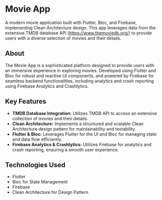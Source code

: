 # Movie App

A modern movie application built with Flutter, Bloc, and Firebase, implementing Clean Architecture design. This app leverages data from the extensive TMDB database API (https://www.themoviedb.org/) to provide users with a diverse selection of movies and their details.

## About

The Movie App is a sophisticated platform designed to provide users with an immersive experience in exploring movies. Developed using Flutter and Bloc for robust and reactive UI components, and powered by Firebase for seamless backend functionalities, including analytics and crash reporting using Firebase Analytics and Crashlytics.

## Key Features

- **TMDB Database Integration:** Utilizes TMDB API to access an extensive collection of movies and their details.
- **Clean Architecture:** Implements a structured and scalable Clean Architecture design pattern for maintainability and testability.
- **Flutter & Bloc:** Leverages Flutter for the UI and Bloc for managing state and data flow efficiently.
- **Firebase Analytics & Crashlytics:** Utilizes Firebase for analytics and crash reporting, ensuring a smooth user experience.

## Technologies Used

- Flutter
- Bloc for State Management
- Firebase 
- Clean Architecture for Design Pattern

<!--
# mfde-ditonton

Repository ini merupakan project submission kelas Flutter Expert Dicoding Indonesia.

---

[![Codemagic build status](https://api.codemagic.io/apps/63ddd9701377edc4ea3f37ea/63ddd9701377edc4ea3f37e9/status_badge.svg)](https://codemagic.io/apps/63ddd9701377edc4ea3f37ea/63ddd9701377edc4ea3f37e9/latest_build)

## Tips Submission Awal

Pastikan untuk memeriksa kembali seluruh hasil testing pada submissionmu sebelum dikirimkan. Karena kriteria pada submission ini akan diperiksa setelah seluruh berkas testing berhasil dijalankan.


## Tips Submission Akhir

Jika kamu menerapkan modular pada project, Anda dapat memanfaatkan berkas `test.sh` pada repository ini. Berkas tersebut dapat mempermudah proses testing melalui *terminal* atau *command prompt*. Sebelumnya menjalankan berkas tersebut, ikuti beberapa langkah berikut:
1. Install terlebih dahulu aplikasi sesuai dengan Operating System (OS) yang Anda gunakan.
    - Bagi pengguna **Linux**, jalankan perintah berikut pada terminal.
        ```
        sudo apt-get update -qq -y
        sudo apt-get install lcov -y
        ```
    
    - Bagi pengguna **Mac**, jalankan perintah berikut pada terminal.
        ```
        brew install lcov
        ```
    - Bagi pengguna **Windows**, ikuti langkah berikut.
        - Install [Chocolatey](https://chocolatey.org/install) pada komputermu.
        - Setelah berhasil, install [lcov](https://community.chocolatey.org/packages/lcov) dengan menjalankan perintah berikut.
            ```
            choco install lcov
            ```
        - Kemudian cek **Environtment Variabel** pada kolom **System variabels** terdapat variabel GENTHTML dan LCOV_HOME. Jika tidak tersedia, Anda bisa menambahkan variabel baru dengan nilai seperti berikut.
            | Variable | Value|
            | ----------- | ----------- |
            | GENTHTML | C:\ProgramData\chocolatey\lib\lcov\tools\bin\genhtml |
            | LCOV_HOME | C:\ProgramData\chocolatey\lib\lcov\tools |
        
2. Untuk mempermudah proses verifikasi testing, jalankan perintah berikut.
    ```
    git init
    ```
3. Kemudian jalankan berkas `test.sh` dengan perintah berikut pada *terminal* atau *powershell*.
    ```
    test.sh
    ```
    atau
    ```
    ./test.sh
    ```
    Proses ini akan men-*generate* berkas `lcov.info` dan folder `coverage` terkait dengan laporan coverage.
4. Tunggu proses testing selesai hingga muncul web terkait laporan coverage.
-->

